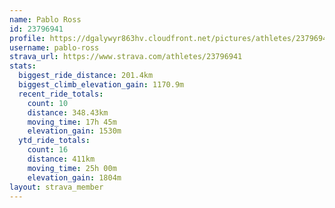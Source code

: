 ```yaml
---
name: Pablo Ross
id: 23796941
profile: https://dgalywyr863hv.cloudfront.net/pictures/athletes/23796941/14615399/1/large.jpg
username: pablo-ross
strava_url: https://www.strava.com/athletes/23796941
stats:
  biggest_ride_distance: 201.4km
  biggest_climb_elevation_gain: 1170.9m
  recent_ride_totals:
    count: 10
    distance: 348.43km
    moving_time: 17h 45m
    elevation_gain: 1530m
  ytd_ride_totals:
    count: 16
    distance: 411km
    moving_time: 25h 00m
    elevation_gain: 1804m
layout: strava_member
--- 
```

